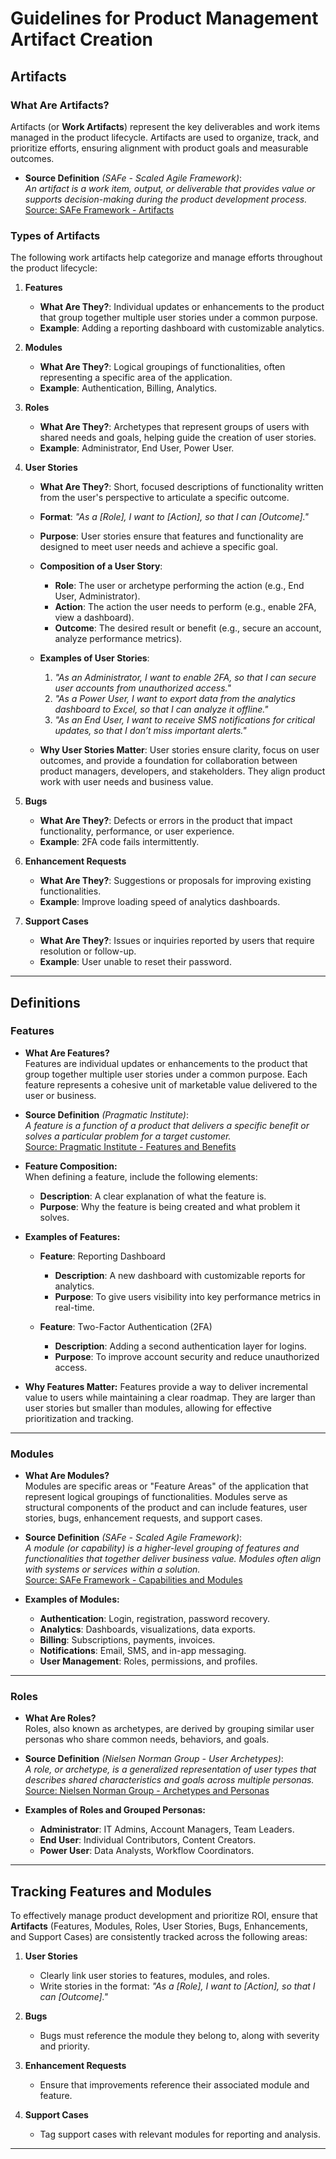 # Guidelines for Product Management Artifact Creation

## Artifacts

### What Are Artifacts?
Artifacts (or **Work Artifacts**) represent the key deliverables and work items managed in the product lifecycle. Artifacts are used to organize, track, and prioritize efforts, ensuring alignment with product goals and measurable outcomes.

- **Source Definition** *(SAFe - Scaled Agile Framework)*:  
  *An artifact is a work item, output, or deliverable that provides value or supports decision-making during the product development process.*  
  [Source: SAFe Framework - Artifacts](https://scaledagileframework.com/)

### Types of Artifacts
The following work artifacts help categorize and manage efforts throughout the product lifecycle:

1. **Features**
   - **What Are They?**: Individual updates or enhancements to the product that group together multiple user stories under a common purpose.
   - **Example**: Adding a reporting dashboard with customizable analytics.

2. **Modules**
   - **What Are They?**: Logical groupings of functionalities, often representing a specific area of the application.
   - **Example**: Authentication, Billing, Analytics.

3. **Roles**
   - **What Are They?**: Archetypes that represent groups of users with shared needs and goals, helping guide the creation of user stories.
   - **Example**: Administrator, End User, Power User.

4. **User Stories**
   - **What Are They?**: Short, focused descriptions of functionality written from the user's perspective to articulate a specific outcome.
   - **Format**: 
     *"As a [Role], I want to [Action], so that I can [Outcome]."*

   - **Purpose**: User stories ensure that features and functionality are designed to meet user needs and achieve a specific goal.

   - **Composition of a User Story**:
     - **Role**: The user or archetype performing the action (e.g., End User, Administrator).
     - **Action**: The action the user needs to perform (e.g., enable 2FA, view a dashboard).
     - **Outcome**: The desired result or benefit (e.g., secure an account, analyze performance metrics).
   
   - **Examples of User Stories**:
     1. *"As an Administrator, I want to enable 2FA, so that I can secure user accounts from unauthorized access."*
     2. *"As a Power User, I want to export data from the analytics dashboard to Excel, so that I can analyze it offline."*
     3. *"As an End User, I want to receive SMS notifications for critical updates, so that I don’t miss important alerts."*

   - **Why User Stories Matter**:
     User stories ensure clarity, focus on user outcomes, and provide a foundation for collaboration between product managers, developers, and stakeholders. They align product work with user needs and business value.

5. **Bugs**
   - **What Are They?**: Defects or errors in the product that impact functionality, performance, or user experience.
   - **Example**: 2FA code fails intermittently.

6. **Enhancement Requests**
   - **What Are They?**: Suggestions or proposals for improving existing functionalities.
   - **Example**: Improve loading speed of analytics dashboards.

7. **Support Cases**
   - **What Are They?**: Issues or inquiries reported by users that require resolution or follow-up.
   - **Example**: User unable to reset their password.

---

## Definitions

### Features
- **What Are Features?**  
  Features are individual updates or enhancements to the product that group together multiple user stories under a common purpose. Each feature represents a cohesive unit of marketable value delivered to the user or business.

- **Source Definition** *(Pragmatic Institute)*:  
  *A feature is a function of a product that delivers a specific benefit or solves a particular problem for a target customer.*  
  [Source: Pragmatic Institute - Features and Benefits](https://www.pragmaticinstitute.com/resources/framework/features-benefits)

- **Feature Composition:**  
  When defining a feature, include the following elements:
  - **Description**: A clear explanation of what the feature is.
  - **Purpose**: Why the feature is being created and what problem it solves.

- **Examples of Features:**
  - **Feature**: Reporting Dashboard  
    - **Description**: A new dashboard with customizable reports for analytics.
    - **Purpose**: To give users visibility into key performance metrics in real-time.
  
  - **Feature**: Two-Factor Authentication (2FA)  
    - **Description**: Adding a second authentication layer for logins.
    - **Purpose**: To improve account security and reduce unauthorized access.

- **Why Features Matter:**
  Features provide a way to deliver incremental value to users while maintaining a clear roadmap. They are larger than user stories but smaller than modules, allowing for effective prioritization and tracking.

---

### Modules
- **What Are Modules?**  
  Modules are specific areas or "Feature Areas" of the application that represent logical groupings of functionalities. Modules serve as structural components of the product and can include features, user stories, bugs, enhancement requests, and support cases.

- **Source Definition** *(SAFe - Scaled Agile Framework)*:  
  *A module (or capability) is a higher-level grouping of features and functionalities that together deliver business value. Modules often align with systems or services within a solution.*  
  [Source: SAFe Framework - Capabilities and Modules](https://scaledagileframework.com/capabilities/)

- **Examples of Modules:**
  - **Authentication**: Login, registration, password recovery.
  - **Analytics**: Dashboards, visualizations, data exports.
  - **Billing**: Subscriptions, payments, invoices.
  - **Notifications**: Email, SMS, and in-app messaging.
  - **User Management**: Roles, permissions, and profiles.

---

### Roles
- **What Are Roles?**  
  Roles, also known as archetypes, are derived by grouping similar user personas who share common needs, behaviors, and goals.

- **Source Definition** *(Nielsen Norman Group - User Archetypes)*:  
  *A role, or archetype, is a generalized representation of user types that describes shared characteristics and goals across multiple personas.*  
  [Source: Nielsen Norman Group - Archetypes and Personas](https://www.nngroup.com/articles/archetypes-personas/)

- **Examples of Roles and Grouped Personas:**
  - **Administrator**: IT Admins, Account Managers, Team Leaders.
  - **End User**: Individual Contributors, Content Creators.
  - **Power User**: Data Analysts, Workflow Coordinators.

---

## Tracking Features and Modules

To effectively manage product development and prioritize ROI, ensure that **Artifacts** (Features, Modules, Roles, User Stories, Bugs, Enhancements, and Support Cases) are consistently tracked across the following areas:

1. **User Stories**
   - Clearly link user stories to features, modules, and roles.
   - Write stories in the format: *"As a [Role], I want to [Action], so that I can [Outcome]."*

2. **Bugs**
   - Bugs must reference the module they belong to, along with severity and priority.

3. **Enhancement Requests**
   - Ensure that improvements reference their associated module and feature.

4. **Support Cases**
   - Tag support cases with relevant modules for reporting and analysis.

---
